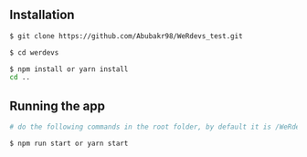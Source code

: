 ## Installation

```bash
$ git clone https://github.com/Abubakr98/WeRdevs_test.git

$ cd werdevs

$ npm install or yarn install
cd ..
```

## Running the app

```bash
# do the following commands in the root folder, by default it is /WeRdevs

$ npm run start or yarn start
```
